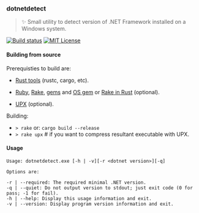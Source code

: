 ### dotnetdetect
> :sparkles: Small utility to detect version of .NET Framework installed on a Windows system.

[![Build status](https://ci.appveyor.com/api/projects/status/r1jjy8w5xg74soho?svg=true)](https://ci.appveyor.com/project/stpettersens/dotnetdetect)
[![MIT License](https://img.shields.io/badge/license-MIT-blue.svg)](https://github.com/stpettersens/dotnetdetect/blob/master/LICENSE)

#### Building from source

Prerequisties to build are:
* [Rust tools](https://www.rust-lang.org) (rustc, cargo, etc).

* [Ruby](https://www.ruby-lang.org), [Rake](https://ruby.github.io/rake/), [gems](https://rubygems.org/pages/download) and [OS gem](https://rubygems.org/gems/os)
or  [Rake in Rust](https://github.com/stpettersens/rakeinrust) (optional).

* [UPX](https://upx.github.io) (optional).

Building:

* `> rake` or: `cargo build --release`
* `> rake upx` # if you want to compress resultant executable with UPX.

#### Usage
```
Usage: dotnetdetect.exe [-h | -v][-r <dotnet version>][-q]

Options are:

-r | --required: The required minimal .NET version.
-q | --quiet: Do not output version to stdout; just exit code (0 for pass; -1 for fail).
-h | --help: Display this usage information and exit.
-v | --version: Display program version information and exit.
```
